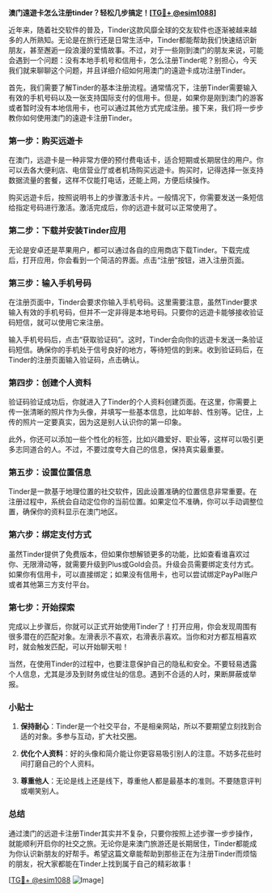 **澳门遠遊卡怎么注册tinder？轻松几步搞定！[[TG💪+ @esim1088](https://t.me/s/esim1088)]**

近年来，随着社交软件的普及，Tinder这款风靡全球的交友软件也逐渐被越来越多的人所熟知。无论是在旅行还是日常生活中，Tinder都能帮助我们快速结识新朋友，甚至邂逅一段浪漫的爱情故事。不过，对于一些刚到澳门的朋友来说，可能会遇到一个问题：没有本地手机号和信用卡，怎么注册Tinder呢？别担心，今天我们就来聊聊这个问题，并且详细介绍如何用澳门的遠遊卡成功注册Tinder。

首先，我们需要了解Tinder的基本注册流程。通常情况下，注册Tinder需要输入有效的手机号码以及一张支持国际支付的信用卡。但是，如果你是刚到澳门的游客或者暂时没有本地信用卡，也可以通过其他方式完成注册。接下来，我们将一步步教你如何使用澳门的遠遊卡注册Tinder。

### 第一步：购买远遊卡

在澳门，远遊卡是一种非常方便的预付费电话卡，适合短期或长期居住的用户。你可以去各大便利店、电信营业厅或者机场购买远遊卡。购买时，记得选择一张支持数据流量的套餐，这样不仅能打电话，还能上网，方便后续操作。

购买远遊卡后，按照说明书上的步骤激活卡片。一般情况下，你需要发送一条短信给指定号码进行激活。激活完成后，你的远遊卡就可以正常使用了。

### 第二步：下载并安装Tinder应用

无论是安卓还是苹果用户，都可以通过各自的应用商店下载Tinder。下载完成后，打开应用，你会看到一个简洁的界面。点击“注册”按钮，进入注册页面。

### 第三步：输入手机号码

在注册页面中，Tinder会要求你输入手机号码。这里需要注意，虽然Tinder要求输入有效的手机号码，但并不一定非得是本地号码。只要你的远遊卡能够接收验证码短信，就可以使用它来注册。

输入手机号码后，点击“获取验证码”。这时，Tinder会向你的远遊卡发送一条验证码短信。确保你的手机处于信号良好的地方，等待短信的到来。收到验证码后，在Tinder的注册页面输入验证码，点击确认。

### 第四步：创建个人资料

验证码验证成功后，你就进入了Tinder的个人资料创建页面。在这里，你需要上传一张清晰的照片作为头像，并填写一些基本信息，比如年龄、性别等。记住，上传的照片一定要真实，因为这是别人认识你的第一印象。

此外，你还可以添加一些个性化的标签，比如兴趣爱好、职业等，这样可以吸引更多志同道合的人。不过，不要过度夸大自己的信息，保持真实最重要。

### 第五步：设置位置信息

Tinder是一款基于地理位置的社交软件，因此设置准确的位置信息非常重要。在注册过程中，系统会自动定位你的当前位置。如果定位不准确，你可以手动调整位置，确保你的资料显示在澳门地区。

### 第六步：绑定支付方式

虽然Tinder提供了免费版本，但如果你想解锁更多的功能，比如查看谁喜欢过你、无限滑动等，就需要升级到Plus或Gold会员。升级会员需要绑定支付方式。如果你有信用卡，可以直接绑定；如果没有信用卡，也可以尝试绑定PayPal账户或者其他第三方支付平台。

### 第七步：开始探索

完成以上步骤后，你就可以正式开始使用Tinder了！打开应用，你会发现周围有很多潜在的匹配对象。左滑表示不喜欢，右滑表示喜欢。当你和对方都互相喜欢时，就会触发匹配，可以开始聊天啦！

当然，在使用Tinder的过程中，也要注意保护自己的隐私和安全。不要轻易透露个人信息，尤其是涉及到财务或住址的信息。遇到不合适的人时，果断屏蔽或举报。

### 小贴士

1. **保持耐心**：Tinder是一个社交平台，不是相亲网站，所以不要期望立刻找到合适的对象。多参与互动，扩大社交圈。
   
2. **优化个人资料**：好的头像和简介能让你更容易吸引别人的注意。不妨多花些时间打磨自己的个人资料。

3. **尊重他人**：无论是线上还是线下，尊重他人都是最基本的准则。不要随意评判或嘲笑别人。

### 总结

通过澳门的远遊卡注册Tinder其实并不复杂，只要你按照上述步骤一步步操作，就能顺利开启你的社交之旅。无论你是来澳门旅游还是长期居住，Tinder都能成为你认识新朋友的好帮手。希望这篇文章能帮助到那些正在为注册Tinder而烦恼的朋友，祝大家都能在Tinder上找到属于自己的精彩故事！

[[TG💪+ @esim1088](https://t.me/s/esim1088) ![Image](https://i.postimg.cc/4NQfJmqS/Snipaste-2025-05-13-00-14-12.png)]